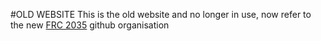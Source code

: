 #OLD WEBSITE
This is the old website and no longer in use, now refer to the new [FRC 2035](https://github.com/FRC2035) github organisation 
